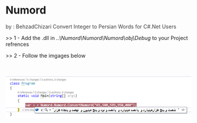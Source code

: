 # Numord
<p style="color:rgb(63,63,63);">by : BehzadChizari</small>
Convert Integer to Persian Words for C#.Net Users 
<p>>> 1 - Add the .dll in <i>..\Numord\Numord\Numord\obj\Debug</i> to your Project refrences</p>
<p>>> 2 - Follow the imgages below								  </p>
<p style="color:rgb(197,16,20);> -> Be Carefull that the target framework is .NetFramework 4.5.2</p>
<br>Examples :<br><br>
<img src="Sample/ex1.png"><br><br>
<img src="Sample/ex2.png"><br><br>
